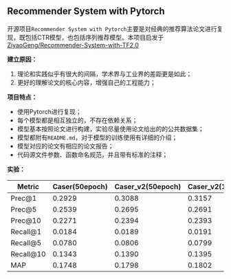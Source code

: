 
## Recommender System with Pytorch

开源项目`Recommender System with Pytorch`主要是对经典的推荐算法论文进行复现，既包括CTR模型，也包括序列推荐模型。本项目启发于 [ZiyaoGeng/Recommender-System-with-TF2.0](https://github.com/ZiyaoGeng/Recommender-System-with-TF2.0)

**建立原因：**

1. 理论和实践似乎有很大的间隔，学术界与工业界的差距更是如此；
2. 更好的理解论文的核心内容，增强自己的工程能力；

**项目特点：**

- 使用Pytorch进行复现；
- 每个模型都是相互独立的，不存在依赖关系；
- 模型基本按照论文进行构建，实验尽量使用论文给出的的公共数据集；
- 模型都附有`README.md`，对于模型的训练使用有详细的介绍；
- 模型对应的论文有相应的论文报告；
- 代码源文件参数、函数命名规范，并且带有标准的注释；

**实验：**

| Metric    | Caser(50epoch) | Caser_v2(50epoch) | Caser_v2(100epoch) | Caser_v3(50epoch) | Caser_v3(100epoch) |
| --------- | -------------- | ----------------- | ------------------ | ----------------- | ------------------ |
| Prec@1    | 0.2929         | 0.3088            | 0.3157             | 0.3180            | 0.3177             |
| Prec@5    | 0.2539         | 0.2695            | 0.2691             | 0.2670            | 0.2695             |
| Prec@10   | 0.2271         | 0.2394            | 0.2393             | 0.2379            | 0.2386             |
| Recall@1  | 0.0184         | 0.0189            | 0.0191             | 0.0199            | 0.0198             |
| Recall@5  | 0.0780         | 0.0806            | 0.0799             | 0.0805            | 0.0813             |
| Recall@10 | 0.1343         | 0.1390            | 0.1395             | 0.1378            | 0.1392             |
| MAP       | 0.1748         | 0.1798            | 0.1802             | 0.1795            | 0.1810             |

